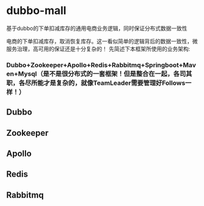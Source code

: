 # dubbo-mall
基于dubbo的下单扣减库存的通用电商业务逻辑，同时保证分布式数据一致性

电商的下单扣减库存，取消恢复库存。这一看似简单的逻辑背后的数据一致性，微服务治理，高可用的保证还是十分复杂的！
先简述下本框架所使用的业务架构:
### Dubbo+Zookeeper+Apollo+Redis+Rabbitmq+Springboot+Maven+Mysql（是不是很分布式的一套框架！但是整合在一起，各司其职，各尽所能才是复杂的，就像TeamLeader需要管理好Follows一样！）
## Dubbo
## Zookeeper
## Apollo
## Redis
## Rabbitmq
